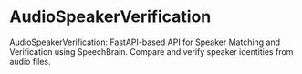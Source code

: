 # AudioSpeakerVerification
AudioSpeakerVerification: FastAPI-based API for Speaker Matching and Verification using SpeechBrain. Compare and verify speaker identities from audio files.
